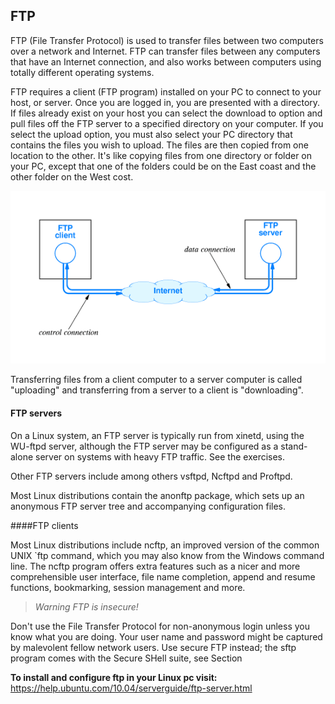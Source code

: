 ## FTP

FTP (File Transfer Protocol) is used to transfer files between two computers over a network and Internet.
FTP can transfer files between any computers that have an Internet connection, and also works between computers using totally different operating systems.

FTP requires a client (FTP program) installed on your PC to connect to your host, or server. Once you are logged in, you are presented with a directory. If files already exist on your host you can select the download to option and pull files off the FTP server to a specified directory on your computer. If you select the upload option, you must also select your PC directory that contains the files you wish to upload. The files are then copied from one location to the other. It's like copying files from one directory or folder on your PC, except that one of the folders could be on the East coast and the other folder on the West cost.

![ftp](img7/FTP.gif)

Transferring files from a client computer to a server computer is called "uploading" and transferring from a server to a client is "downloading".

#### FTP servers

On a Linux system, an FTP server is typically run from xinetd, using the WU-ftpd server, although the FTP server may be configured as a stand-alone server on systems with heavy FTP traffic. See the exercises.

Other FTP servers include among others vsftpd, Ncftpd and Proftpd.

Most Linux distributions contain the anonftp package, which sets up an anonymous FTP server tree and accompanying configuration files.

####FTP clients

Most Linux distributions include ncftp, an improved version of the common UNIX `ftp command, which you may also know from the Windows command line. The ncftp program offers extra features such as a nicer and more comprehensible user interface, file name completion, append and resume functions, bookmarking, session management and more.

>*Warning	FTP is insecure!*

Don't use the File Transfer Protocol for non-anonymous login unless you know what you are doing. Your user name and password might be captured by malevolent fellow network users. Use secure FTP instead; the sftp program comes with the Secure SHell suite, see Section

**To install and configure ftp in your Linux pc visit:**
https://help.ubuntu.com/10.04/serverguide/ftp-server.html

